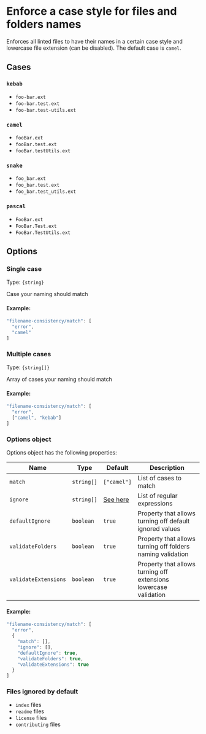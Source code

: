 # Enforce a case style for files and folders names

Enforces all linted files to have their names in a certain case style and lowercase file extension (can be disabled). The default case is `camel`.

## Cases

### `kebab`

- `foo-bar.ext`
- `foo-bar.test.ext`
- `foo-bar.test-utils.ext`

### `camel`

- `fooBar.ext`
- `fooBar.test.ext`
- `fooBar.testUtils.ext`

### `snake`

- `foo_bar.ext`
- `foo_bar.test.ext`
- `foo_bar.test_utils.ext`

### `pascal`

- `FooBar.ext`
- `FooBar.Test.ext`
- `FooBar.TestUtils.ext`

## Options

### Single case

Type: `{string}`

Case your naming should match

#### Example:
```js
"filename-consistency/match": [
  "error",
  "camel"
]
```

### Multiple cases

Type: `{string[]}`

Array of cases your naming should match

#### Example:
```js
"filename-consistency/match": [ 
  "error",
  ["camel", "kebab"]
]
```

### Options object

Options object has the following properties:

| Name                 | Type       | Default                               | Description                                                      |
|----------------------|------------|---------------------------------------|------------------------------------------------------------------|
| `match`              | `string[]` | `["camel"]`                           | List of cases to match                                           |
| `ignore`             | `string[]` | [See here](#files-ignored-by-default) | List of regular expressions                                      |
| `defaultIgnore`      | `boolean`  | `true`                                | Property that allows turning off default ignored values          |
| `validateFolders`    | `boolean`  | `true`                                | Property that allows turning off folders naming validation       |
| `validateExtensions` | `boolean`  | `true`                                | Property that allows turning off extensions lowercase validation |

#### Example:
```js
"filename-consistency/match": [ 
  "error",
  {
    "match": [],
    "ignore": [],
    "defaultIgnore": true,
    "validateFolders": true,
    "validateExtensions": true
  }
]
```

### Files ignored by default
* `index` files
* `readme` files
* `license` files
* `contributing` files
